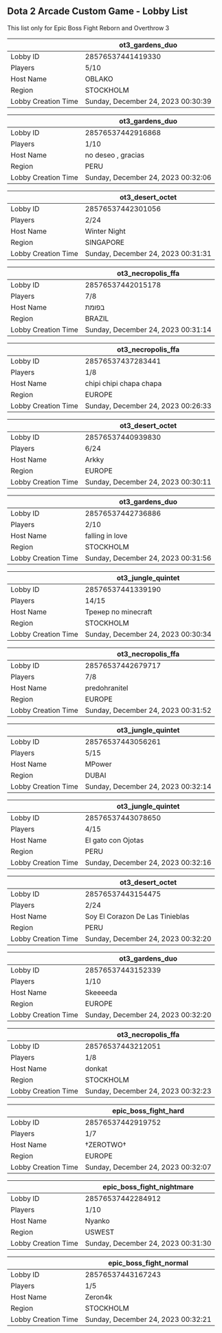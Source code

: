 ## Dota 2 Arcade Custom Game - Lobby List

This list only for Epic Boss Fight Reborn and Overthrow 3

|  | ot3_gardens_duo |
| ------ | ------ |
| Lobby ID | 28576537441419330 |
| Players | 5/10 |
| Host Name | OBLAKO |
| Region | STOCKHOLM |
| Lobby Creation Time | Sunday, December 24, 2023 00:30:39 |


|  | ot3_gardens_duo |
| ------ | ------ |
| Lobby ID | 28576537442916868 |
| Players | 1/10 |
| Host Name | no deseo , gracias |
| Region | PERU |
| Lobby Creation Time | Sunday, December 24, 2023 00:32:06 |


|  | ot3_desert_octet |
| ------ | ------ |
| Lobby ID | 28576537442301056 |
| Players | 2/24 |
| Host Name | Winter Night |
| Region | SINGAPORE |
| Lobby Creation Time | Sunday, December 24, 2023 00:31:31 |


|  | ot3_necropolis_ffa |
| ------ | ------ |
| Lobby ID | 28576537442015178 |
| Players | 7/8 |
| Host Name | בפומת |
| Region | BRAZIL |
| Lobby Creation Time | Sunday, December 24, 2023 00:31:14 |


|  | ot3_necropolis_ffa |
| ------ | ------ |
| Lobby ID | 28576537437283441 |
| Players | 1/8 |
| Host Name | chipi chipi chapa chapa |
| Region | EUROPE |
| Lobby Creation Time | Sunday, December 24, 2023 00:26:33 |


|  | ot3_desert_octet |
| ------ | ------ |
| Lobby ID | 28576537440939830 |
| Players | 6/24 |
| Host Name | Arkky |
| Region | EUROPE |
| Lobby Creation Time | Sunday, December 24, 2023 00:30:11 |


|  | ot3_gardens_duo |
| ------ | ------ |
| Lobby ID | 28576537442736886 |
| Players | 2/10 |
| Host Name | falling in love |
| Region | STOCKHOLM |
| Lobby Creation Time | Sunday, December 24, 2023 00:31:56 |


|  | ot3_jungle_quintet |
| ------ | ------ |
| Lobby ID | 28576537441339190 |
| Players | 14/15 |
| Host Name | Тренер по minecraft |
| Region | STOCKHOLM |
| Lobby Creation Time | Sunday, December 24, 2023 00:30:34 |


|  | ot3_necropolis_ffa |
| ------ | ------ |
| Lobby ID | 28576537442679717 |
| Players | 7/8 |
| Host Name | predohranitel |
| Region | EUROPE |
| Lobby Creation Time | Sunday, December 24, 2023 00:31:52 |


|  | ot3_jungle_quintet |
| ------ | ------ |
| Lobby ID | 28576537443056261 |
| Players | 5/15 |
| Host Name | MPower |
| Region | DUBAI |
| Lobby Creation Time | Sunday, December 24, 2023 00:32:14 |


|  | ot3_jungle_quintet |
| ------ | ------ |
| Lobby ID | 28576537443078650 |
| Players | 4/15 |
| Host Name | El gato con Ojotas |
| Region | PERU |
| Lobby Creation Time | Sunday, December 24, 2023 00:32:16 |


|  | ot3_desert_octet |
| ------ | ------ |
| Lobby ID | 28576537443154475 |
| Players | 2/24 |
| Host Name | Soy El Corazon De Las Tinieblas |
| Region | PERU |
| Lobby Creation Time | Sunday, December 24, 2023 00:32:20 |


|  | ot3_gardens_duo |
| ------ | ------ |
| Lobby ID | 28576537443152339 |
| Players | 1/10 |
| Host Name | Skeeeeda |
| Region | EUROPE |
| Lobby Creation Time | Sunday, December 24, 2023 00:32:20 |


|  | ot3_necropolis_ffa |
| ------ | ------ |
| Lobby ID | 28576537443212051 |
| Players | 1/8 |
| Host Name | donkat |
| Region | STOCKHOLM |
| Lobby Creation Time | Sunday, December 24, 2023 00:32:23 |


|  | epic_boss_fight_hard |
| ------ | ------ |
| Lobby ID | 28576537442919752 |
| Players | 1/7 |
| Host Name | †ZEROTWO† |
| Region | EUROPE |
| Lobby Creation Time | Sunday, December 24, 2023 00:32:07 |


|  | epic_boss_fight_nightmare |
| ------ | ------ |
| Lobby ID | 28576537442284912 |
| Players | 1/10 |
| Host Name | Nyanko |
| Region | USWEST |
| Lobby Creation Time | Sunday, December 24, 2023 00:31:30 |


|  | epic_boss_fight_normal |
| ------ | ------ |
| Lobby ID | 28576537443167243 |
| Players | 1/5 |
| Host Name | Zeron4k |
| Region | STOCKHOLM |
| Lobby Creation Time | Sunday, December 24, 2023 00:32:21 |


